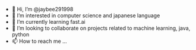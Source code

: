 - 👋 Hi, I’m @jaybee291998
- 👀 I’m interested in computer science and japanese language
- 🌱 I’m currently learning fast.ai
- 💞️ I’m looking to collaborate on projects related to machine learning, java, python 
- 📫 How to reach me ...

<!---
jaybee291998/jaybee291998 is a ✨ special ✨ repository because its `README.md` (this file) appears on your GitHub profile.
You can click the Preview link to take a look at your changes.
--->
